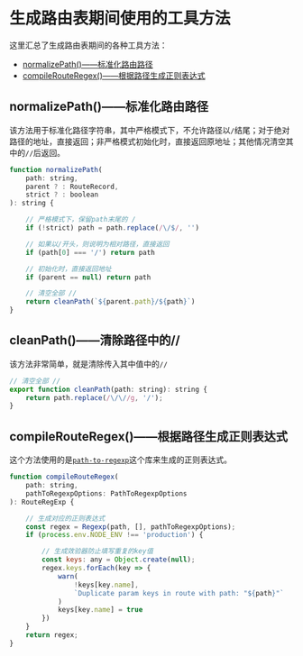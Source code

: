 # 生成路由表期间使用的工具方法

这里汇总了生成路由表期间的各种工具方法：

- [normalizePath()——标准化路由路径](#normalizepath%e6%a0%87%e5%87%86%e5%8c%96%e8%b7%af%e7%94%b1%e8%b7%af%e5%be%84)
- [compileRouteRegex()——根据路径生成正则表达式](#compilerouteregex%e6%a0%b9%e6%8d%ae%e8%b7%af%e5%be%84%e7%94%9f%e6%88%90%e6%ad%a3%e5%88%99%e8%a1%a8%e8%be%be%e5%bc%8f)

## normalizePath()——标准化路由路径

该方法用于标准化路径字符串，其中严格模式下，不允许路径以`/`结尾；对于绝对路径的地址，直接返回；非严格模式初始化时，直接返回原地址；其他情况清空其中的`//`后返回。

```js
function normalizePath(
    path: string,
    parent ? : RouteRecord,
    strict ? : boolean
): string {

    // 严格模式下，保留path末尾的 /
    if (!strict) path = path.replace(/\/$/, '')

    // 如果以/开头，则说明为相对路径，直接返回
    if (path[0] === '/') return path

    // 初始化时，直接返回地址
    if (parent == null) return path

    // 清空全部 //
    return cleanPath(`${parent.path}/${path}`)
}
```

## cleanPath()——清除路径中的//

该方法非常简单，就是清除传入其中值中的`//`

```js
// 清空全部 //
export function cleanPath(path: string): string {
    return path.replace(/\/\//g, '/');
}
```

## compileRouteRegex()——根据路径生成正则表达式

这个方法使用的是[`path-to-regexp`](https://www.npmjs.com/package/path-to-regexp)这个库来生成的正则表达式。

```js
function compileRouteRegex(
    path: string,
    pathToRegexpOptions: PathToRegexpOptions
): RouteRegExp {

    // 生成对应的正则表达式
    const regex = Regexp(path, [], pathToRegexpOptions);
    if (process.env.NODE_ENV !== 'production') {

        // 生成效验器防止填写重复的key值
        const keys: any = Object.create(null);
        regex.keys.forEach(key => {
            warn(
                !keys[key.name],
                `Duplicate param keys in route with path: "${path}"`
            )
            keys[key.name] = true
        })
    }
    return regex;
}
```
